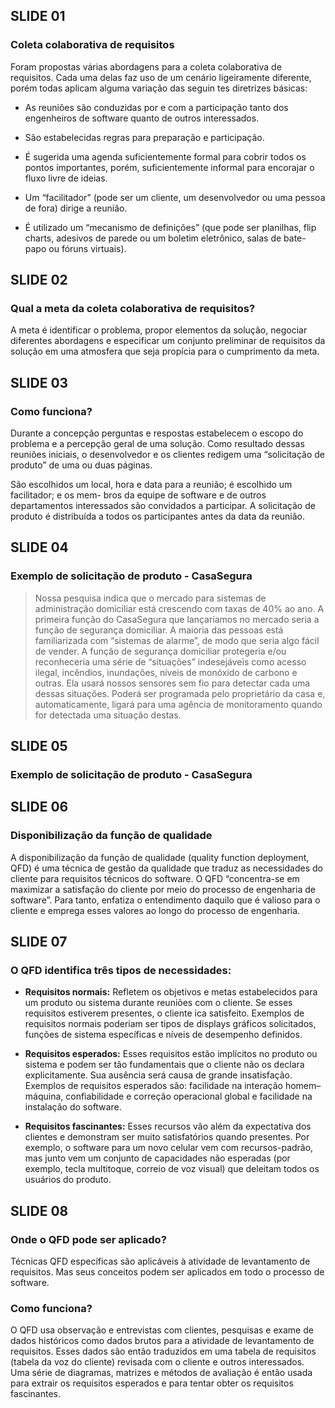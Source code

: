 ## SLIDE 01
### Coleta colaborativa de requisitos

Foram propostas várias abordagens para a coleta colaborativa de requisitos. Cada uma delas
faz uso de um cenário ligeiramente diferente, porém todas aplicam alguma variação das seguin
tes diretrizes básicas:

* As reuniões são conduzidas por e com a participação tanto dos engenheiros de software
quanto de outros interessados.

* São estabelecidas regras para preparação e participação.

* É sugerida uma agenda suficientemente formal para cobrir todos os pontos importantes,
porém, suficientemente informal para encorajar o fluxo livre de ideias.

* Um “facilitador” (pode ser um cliente, um desenvolvedor ou uma pessoa de fora) dirige
a reunião.

* É utilizado um “mecanismo de definições” (que pode ser planilhas, flip charts, adesivos
de parede ou um boletim eletrônico, salas de bate-papo ou fóruns virtuais).

## SLIDE 02
### Qual a meta da coleta colaborativa de requisitos?

A meta é identificar o problema, propor elementos da solução, negociar diferentes abordagens
e especificar um conjunto preliminar de requisitos da solução em uma atmosfera que
seja propícia para o cumprimento da meta.

## SLIDE 03
### Como funciona?

Durante a concepção perguntas e respostas estabelecem o escopo do problema
e a percepção geral de uma solução. Como resultado dessas reuniões iniciais, o desenvolvedor
e os clientes redigem uma “solicitação de produto” de uma ou duas páginas.

São escolhidos um local, hora e data para a reunião; é escolhido um facilitador; e os mem-
bros da equipe de software e de outros departamentos interessados são convidados a participar.
A solicitação de produto é distribuída a todos os participantes antes da data da reunião.

## SLIDE 04
### Exemplo de solicitação de produto - CasaSegura

> Nossa pesquisa indica que o mercado para sistemas de administração domiciliar está crescendo com
taxas de 40% ao ano. A primeira função do CasaSegura que lançaríamos no mercado seria a função de
segurança domiciliar. A maioria das pessoas está familiarizada com “sistemas de alarme”, de modo que
seria algo fácil de vender.
> A função de segurança domiciliar protegeria e/ou reconheceria uma série de “situações” indesejáveis
como acesso ilegal, incêndios, inundações, níveis de monóxido de carbono e outras. Ela usará nossos
sensores sem fio para detectar cada uma dessas situações. Poderá ser programada pelo proprietário
da casa e, automaticamente, ligará para uma agência de monitoramento quando for detectada uma
situação destas.

## SLIDE 05
### Exemplo de solicitação de produto - CasaSegura

## SLIDE 06
### Disponibilização da função de qualidade
A disponibilização da função de qualidade (quality function deployment, QFD) é uma técnica 
de gestão da qualidade que traduz as necessidades do cliente para requisitos técnicos do
software. O QFD “concentra-se em maximizar a satisfação do cliente por meio do processo de
engenharia de software”. Para tanto, enfatiza o entendimento daquilo que é valioso para
o cliente e emprega esses valores ao longo do processo de engenharia.

## SLIDE 07
### O QFD identifica três tipos de necessidades:

* **Requisitos normais:** Refletem os objetivos e metas estabelecidos para um produto ou 
sistema durante reuniões com o cliente. Se esses requisitos estiverem presentes, o cliente 
ica satisfeito. Exemplos de requisitos normais poderiam ser tipos de displays gráficos solicitados, 
funções de sistema específicas e níveis de desempenho definidos.

* **Requisitos esperados:** Esses requisitos estão implícitos no produto ou sistema e podem 
ser tão fundamentais que o cliente não os declara explicitamente. Sua ausência será causa 
de grande insatisfação. Exemplos de requisitos esperados são: facilidade na interação homem–máquina,
confiabilidade e correção operacional global e facilidade na instalação do software.

* **Requisitos fascinantes:** Esses recursos vão além da expectativa dos clientes e demonstram
ser muito satisfatórios quando presentes. Por exemplo, o software para um novo celular vem 
com recursos-padrão, mas junto vem um conjunto de capacidades não esperadas (por exemplo, 
tecla multitoque, correio de voz visual) que deleitam todos os usuários do produto.

## SLIDE 08
### Onde o QFD pode ser aplicado?

Técnicas QFD específicas são aplicáveis à atividade de levantamento de requisitos. Mas seus conceitos podem ser 
aplicados em todo o processo de software.

### Como funciona?

O QFD usa observação e entrevistas com clientes, pesquisas e exame de dados históricos como dados 
brutos para a atividade de levantamento de requisitos. Esses dados são então traduzidos em uma tabela de requisitos 
(tabela da voz do cliente)  revisada com o cliente e outros interessados. Uma série de diagramas, matrizes e
métodos de avaliação é então usada para extrair os requisitos esperados e para tentar obter os requisitos fascinantes.
